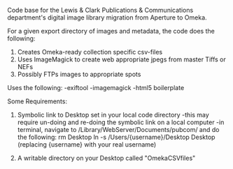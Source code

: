 
Code base for the Lewis & Clark Publications & Communications department's digital image library migration from Aperture to Omeka.

For a given export directory of images and metadata, the code does the following:

1) Creates Omeka-ready collection specific csv-files
2) Uses ImageMagick to create web appropriate jpegs from master Tiffs or NEFs
3) Possibly FTPs images to appropriate spots


Uses the following:
-exiftool
-imagemagick
-html5 boilerplate


Some Requirements:
1) Symbolic link to Desktop set in your local code directory
-this may require un-doing and re-doing the symbolic link on a local computer
-in terminal, navigate to /Library/WebServer/Documents/pubcom/ and do the following:
rm Desktop
ln -s /Users/{username}/Desktop Desktop
(replacing {username} with your real username)

2) A writable directory on your Desktop called "OmekaCSVfiles"
